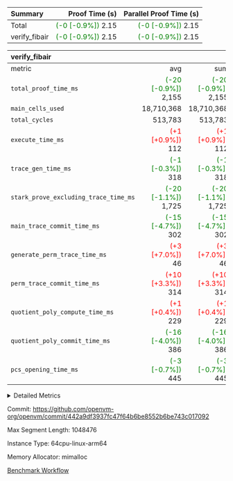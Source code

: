 | Summary | Proof Time (s) | Parallel Proof Time (s) |
|:---|---:|---:|
| Total | <span style='color: green'>(-0 [-0.9%])</span> 2.15 | <span style='color: green'>(-0 [-0.9%])</span> 2.15 |
| verify_fibair | <span style='color: green'>(-0 [-0.9%])</span> 2.15 | <span style='color: green'>(-0 [-0.9%])</span> 2.15 |


| verify_fibair |||||
|:---|---:|---:|---:|---:|
|metric|avg|sum|max|min|
| `total_proof_time_ms ` | <span style='color: green'>(-20 [-0.9%])</span> 2,155 | <span style='color: green'>(-20 [-0.9%])</span> 2,155 | <span style='color: green'>(-20 [-0.9%])</span> 2,155 | <span style='color: green'>(-20 [-0.9%])</span> 2,155 |
| `main_cells_used     ` |  18,710,368 |  18,710,368 |  18,710,368 |  18,710,368 |
| `total_cycles        ` |  513,783 |  513,783 |  513,783 |  513,783 |
| `execute_time_ms     ` | <span style='color: red'>(+1 [+0.9%])</span> 112 | <span style='color: red'>(+1 [+0.9%])</span> 112 | <span style='color: red'>(+1 [+0.9%])</span> 112 | <span style='color: red'>(+1 [+0.9%])</span> 112 |
| `trace_gen_time_ms   ` | <span style='color: green'>(-1 [-0.3%])</span> 318 | <span style='color: green'>(-1 [-0.3%])</span> 318 | <span style='color: green'>(-1 [-0.3%])</span> 318 | <span style='color: green'>(-1 [-0.3%])</span> 318 |
| `stark_prove_excluding_trace_time_ms` | <span style='color: green'>(-20 [-1.1%])</span> 1,725 | <span style='color: green'>(-20 [-1.1%])</span> 1,725 | <span style='color: green'>(-20 [-1.1%])</span> 1,725 | <span style='color: green'>(-20 [-1.1%])</span> 1,725 |
| `main_trace_commit_time_ms` | <span style='color: green'>(-15 [-4.7%])</span> 302 | <span style='color: green'>(-15 [-4.7%])</span> 302 | <span style='color: green'>(-15 [-4.7%])</span> 302 | <span style='color: green'>(-15 [-4.7%])</span> 302 |
| `generate_perm_trace_time_ms` | <span style='color: red'>(+3 [+7.0%])</span> 46 | <span style='color: red'>(+3 [+7.0%])</span> 46 | <span style='color: red'>(+3 [+7.0%])</span> 46 | <span style='color: red'>(+3 [+7.0%])</span> 46 |
| `perm_trace_commit_time_ms` | <span style='color: red'>(+10 [+3.3%])</span> 314 | <span style='color: red'>(+10 [+3.3%])</span> 314 | <span style='color: red'>(+10 [+3.3%])</span> 314 | <span style='color: red'>(+10 [+3.3%])</span> 314 |
| `quotient_poly_compute_time_ms` | <span style='color: red'>(+1 [+0.4%])</span> 229 | <span style='color: red'>(+1 [+0.4%])</span> 229 | <span style='color: red'>(+1 [+0.4%])</span> 229 | <span style='color: red'>(+1 [+0.4%])</span> 229 |
| `quotient_poly_commit_time_ms` | <span style='color: green'>(-16 [-4.0%])</span> 386 | <span style='color: green'>(-16 [-4.0%])</span> 386 | <span style='color: green'>(-16 [-4.0%])</span> 386 | <span style='color: green'>(-16 [-4.0%])</span> 386 |
| `pcs_opening_time_ms ` | <span style='color: green'>(-3 [-0.7%])</span> 445 | <span style='color: green'>(-3 [-0.7%])</span> 445 | <span style='color: green'>(-3 [-0.7%])</span> 445 | <span style='color: green'>(-3 [-0.7%])</span> 445 |



<details>
<summary>Detailed Metrics</summary>

|  | verify_program_compile_ms | total_cells | stark_prove_excluding_trace_time_ms | quotient_poly_compute_time_ms | quotient_poly_commit_time_ms | perm_trace_commit_time_ms | pcs_opening_time_ms | main_trace_commit_time_ms |
| --- | --- | --- | --- | --- | --- | --- | --- |
|  | 5 | 65,536 | 66 | 3 | 13 | 0 | 36 | 13 | 

| air_name | rows | quotient_deg | main_cols | interactions | constraints | cells |
| --- | --- | --- | --- | --- | --- | --- |
| AccessAdapterAir<2> |  | 4 |  | 5 | 11 |  | 
| AccessAdapterAir<4> |  | 4 |  | 5 | 11 |  | 
| AccessAdapterAir<8> |  | 4 |  | 5 | 11 |  | 
| FibonacciAir | 32,768 | 1 | 2 |  | 5 | 65,536 | 
| FriReducedOpeningAir |  | 4 |  | 31 | 52 |  | 
| NativePoseidon2Air<BabyBearParameters>, 1> |  | 4 |  | 176 | 555 |  | 
| PhantomAir |  | 4 |  | 3 | 4 |  | 
| ProgramAir |  | 1 |  | 1 | 4 |  | 
| VariableRangeCheckerAir |  | 1 |  | 1 | 4 |  | 
| VmAirWrapper<AluNativeAdapterAir, FieldArithmeticCoreAir> |  | 4 |  | 15 | 23 |  | 
| VmAirWrapper<BranchNativeAdapterAir, BranchEqualCoreAir<1> |  | 4 |  | 11 | 22 |  | 
| VmAirWrapper<JalNativeAdapterAir, JalCoreAir> |  | 4 |  | 7 | 6 |  | 
| VmAirWrapper<NativeAdapterAir<2, 0>, PublicValuesCoreAir> |  | 4 |  | 11 | 22 |  | 
| VmAirWrapper<NativeLoadStoreAdapterAir<1>, NativeLoadStoreCoreAir<1> |  | 4 |  | 15 | 16 |  | 
| VmAirWrapper<NativeLoadStoreAdapterAir<4>, NativeLoadStoreCoreAir<4> |  | 4 |  | 15 | 16 |  | 
| VmAirWrapper<NativeVectorizedAdapterAir<4>, FieldExtensionCoreAir> |  | 4 |  | 15 | 23 |  | 
| VmConnectorAir |  | 4 |  | 3 | 8 |  | 
| VolatileBoundaryAir |  | 4 |  | 4 | 16 |  | 

| group | trace_gen_time_ms | total_proof_time_ms | total_cycles | total_cells | stark_prove_excluding_trace_time_ms | quotient_poly_compute_time_ms | quotient_poly_commit_time_ms | perm_trace_commit_time_ms | pcs_opening_time_ms | main_trace_commit_time_ms | main_cells_used | generate_perm_trace_time_ms | execute_time_ms |
| --- | --- | --- | --- | --- | --- | --- | --- | --- | --- | --- | --- | --- | --- |
| verify_fibair | 318 | 2,155 | 513,783 | 43,401,880 | 1,725 | 229 | 386 | 314 | 445 | 302 | 18,710,368 | 46 | 112 | 

| group | air_name | rows | prep_cols | perm_cols | main_cols | cells |
| --- | --- | --- | --- | --- | --- | --- |
| verify_fibair | AccessAdapterAir<2> | 65,536 |  | 12 | 11 | 1,507,328 | 
| verify_fibair | AccessAdapterAir<4> | 32,768 |  | 12 | 13 | 819,200 | 
| verify_fibair | AccessAdapterAir<8> | 128 |  | 12 | 17 | 3,712 | 
| verify_fibair | FriReducedOpeningAir | 1,024 |  | 36 | 25 | 62,464 | 
| verify_fibair | NativePoseidon2Air<BabyBearParameters>, 1> | 16,384 |  | 216 | 399 | 10,076,160 | 
| verify_fibair | PhantomAir | 16,384 |  | 8 | 6 | 229,376 | 
| verify_fibair | ProgramAir | 8,192 |  | 8 | 10 | 147,456 | 
| verify_fibair | VariableRangeCheckerAir | 262,144 | 2 | 8 | 1 | 2,359,296 | 
| verify_fibair | VmAirWrapper<AluNativeAdapterAir, FieldArithmeticCoreAir> | 262,144 |  | 20 | 29 | 12,845,056 | 
| verify_fibair | VmAirWrapper<BranchNativeAdapterAir, BranchEqualCoreAir<1> | 131,072 |  | 16 | 23 | 5,111,808 | 
| verify_fibair | VmAirWrapper<JalNativeAdapterAir, JalCoreAir> | 16,384 |  | 12 | 9 | 344,064 | 
| verify_fibair | VmAirWrapper<NativeLoadStoreAdapterAir<1>, NativeLoadStoreCoreAir<1> | 131,072 |  | 24 | 22 | 6,029,312 | 
| verify_fibair | VmAirWrapper<NativeLoadStoreAdapterAir<4>, NativeLoadStoreCoreAir<4> | 16,384 |  | 24 | 31 | 901,120 | 
| verify_fibair | VmAirWrapper<NativeVectorizedAdapterAir<4>, FieldExtensionCoreAir> | 8,192 |  | 20 | 38 | 475,136 | 
| verify_fibair | VmConnectorAir | 2 | 1 | 8 | 4 | 24 | 
| verify_fibair | VolatileBoundaryAir | 131,072 |  | 8 | 11 | 2,490,368 | 

</details>


Commit: https://github.com/openvm-org/openvm/commit/442a9df3937fc47f64b6be8552b6be743c017092

Max Segment Length: 1048476

Instance Type: 64cpu-linux-arm64

Memory Allocator: mimalloc

[Benchmark Workflow](https://github.com/openvm-org/openvm/actions/runs/13019730518)
